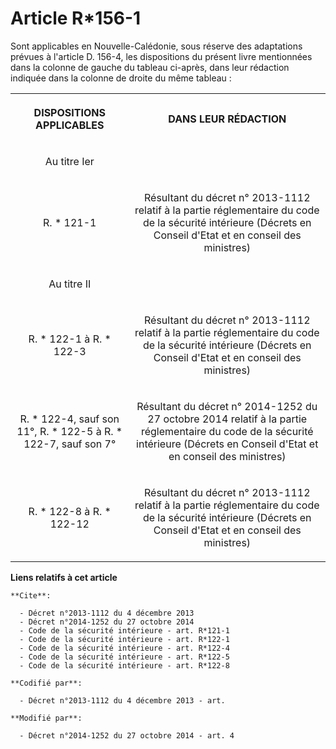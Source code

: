 # Article R*156-1

Sont applicables en Nouvelle-Calédonie, sous réserve des adaptations prévues à l'article D. 156-4, les dispositions du
présent livre mentionnées dans la colonne de gauche du tableau ci-après, dans leur rédaction indiquée dans la colonne de
droite du même tableau : 

<table>
      <tbody>
        <tr>
          <th>

DISPOSITIONS APPLICABLES 

</th>
          <th>

DANS LEUR RÉDACTION 

</th>
        </tr>
        <tr>
          <td align="center">

Au titre Ier 

</td>
          <td align="center">
        </td></tr>
        <tr>
          <td align="center">

R. * 121-1 

</td>
          <td align="center">

Résultant du décret n° 2013-1112 relatif à la partie réglementaire du code de la sécurité intérieure (Décrets en Conseil
d'Etat et en conseil des ministres) 

</td>
        </tr>
        <tr>
          <td align="center">

Au titre II 

</td>
          <td align="center">
        </td></tr>
        <tr>
          <td align="center">

R. * 122-1 à R. * 122-3 

</td>
          <td align="center">

Résultant du décret n° 2013-1112 relatif à la partie réglementaire du code de la sécurité intérieure (Décrets en Conseil
d'Etat et en conseil des ministres) 

</td>
        </tr>
        <tr>
          <td align="center">
R. * 122-4, sauf son 11°, R. * 122-5 à R. * 122-7, sauf son 7° 

</td>
          <td align="center">

Résultant du décret n° 2014-1252 du 27 octobre 2014 relatif à la partie réglementaire du code de la sécurité intérieure
(Décrets en Conseil d'Etat et en conseil des ministres) 

</td>
        </tr>
        <tr>
          <td align="center">

R. * 122-8 à R. * 122-12

</td>
          <td align="center">

Résultant du décret n° 2013-1112 relatif à la partie réglementaire du code de la sécurité intérieure (Décrets en Conseil
d'Etat et en conseil des ministres)</td>
        </tr>
      </tbody>
    </table>

**Liens relatifs à cet article**

	**Cite**:

	  - Décret n°2013-1112 du 4 décembre 2013
	  - Décret n°2014-1252 du 27 octobre 2014
	  - Code de la sécurité intérieure - art. R*121-1
	  - Code de la sécurité intérieure - art. R*122-1
	  - Code de la sécurité intérieure - art. R*122-4
	  - Code de la sécurité intérieure - art. R*122-5
	  - Code de la sécurité intérieure - art. R*122-8

	**Codifié par**:

	  - Décret n°2013-1112 du 4 décembre 2013 - art.

	**Modifié par**:

	  - Décret n°2014-1252 du 27 octobre 2014 - art. 4
